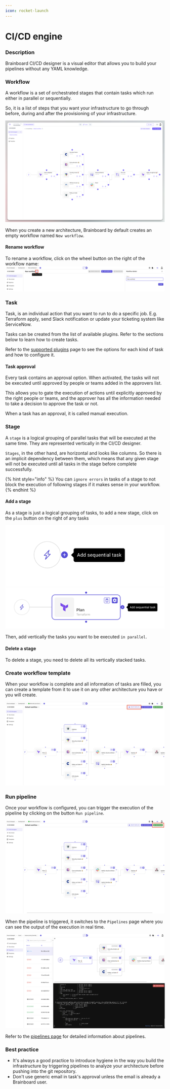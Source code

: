 ```yaml
---
icon: rocket-launch
---
```


# CI/CD engine

### Description

Brainboard CI/CD designer is a visual editor that allows you to build your pipelines without any YAML knowledge.

### Workflow

A workflow is a set of orchestrated stages that contain tasks which run either in parallel or sequentially.

So, it is a list of steps that you want your infrastructure to go through before, during and after the provisioning of your infrastructure.

![workflow](../.gitbook/assets/ci-cd-designer.png)

When you create a new architecture, Brainboard by default creates an empty workflow named `New workflow`.

#### Rename workflow

To rename a workflow, click on the wheel button on the right of the workflow name: ![Rename workflow](../.gitbook/assets/workflow-rename.png)

### Task

Task, is an individual action that you want to run to do a specific job. E.g. Terraform apply, send Slack notification or update your ticketing system like ServiceNow.

Tasks can be created from the list of available plugins. Refer to the sections below to learn how to create tasks.

Refer to the [supported plugins](broken-reference) page to see the options for each kind of task and how to configure it.

#### Task approval

Every task contains an approval option. When activated, the tasks will not be executed until approved by people or teams added in the approvers list.

This allows you to gate the execution of actions until explicitly approved by the right people or teams, and the approver has all the information needed to take a decision to approve the task or not.

When a task has an approval, it is called manual execution.

### Stage

A `stage` is a logical grouping of parallel tasks that will be executed at the same time. They are represented vertically in the CI/CD designer.

`Stages`, in the other hand, are horizontal and looks like columns. So there is an implicit dependency between them, which means that any given stage will not be executed until all tasks in the stage before complete successfully.

{% hint style="info" %}
You can `ignore errors` in tasks of a stage to not block the execution of following stages if it makes sense in your workflow.
{% endhint %}

#### Add a stage

As a stage is just a logical grouping of tasks, to add a new stage, click on the `plus` button on the right of any tasks

![Add stage](../.gitbook/assets/add-stage.png) ![Add stage after task](../.gitbook/assets/add-stage-after-task.png)

Then, add vertically the tasks you want to be executed `in parallel`.

#### Delete a stage

To delete a stage, you need to delete all its vertically stacked tasks.

### Create workflow template

When your workflow is complete and all information of tasks are filled, you can create a template from it to use it on any other architecture you have or you will create.

![Create workflow template](../.gitbook/assets/create-workflow.png)

### Run pipeline

Once your workflow is configured, you can trigger the execution of the pipeline by clicking on the button `Run pipeline`.

![Run pipeline](../.gitbook/assets/run-pipeline.png)

When the pipeline is triggered, it switches to the `Pipelines` page where you can see the output of the execution in real time.

![Pipeline output](../.gitbook/assets/pipeline-output.png)

Refer to the [pipelines page](broken-reference) for detailed information about pipelines.

### Best practice

* It's always a good practice to introduce hygiene in the way you build the infrastructure by triggering pipelines to analyze your architecture before pushing into the git repository.
* Don't use generic email in task's approval unless the email is already a Brainboard user.
